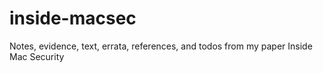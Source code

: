 inside-macsec
=============

Notes, evidence, text, errata, references, and todos from my paper Inside Mac Security
